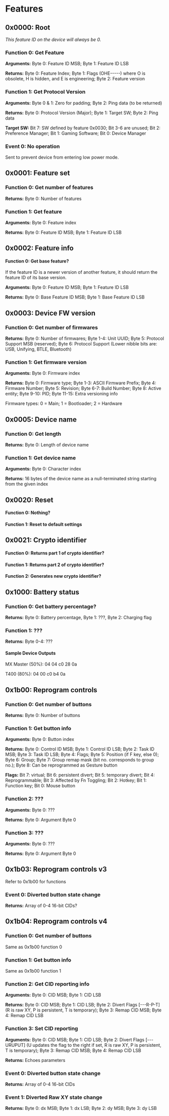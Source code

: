 # Features
## 0x0000: Root
_This feature ID on the device will always be 0._
### Function 0: Get Feature
**Arguments:** Byte 0: Feature ID MSB; Byte 1: Feature ID LSB

**Returns:** Byte 0: Feature Index; Byte 1: Flags (OHE-----) where O is obsolete, H is hidden, and E is engineering; Byte 2: Feature version

### Function 1: Get Protocol Version
**Arguments:** Byte 0 & 1: Zero for padding; Byte 2: Ping data (to be returned)

**Returns:** Byte 0: Protocol Version (Major); Byte 1: Target SW; Byte 2: Ping data

**Target SW:** Bit 7: SW defined by feature 0x0030; Bit 3-6 are unused; Bit 2: Preference Manager; Bit 1: Gaming Software; Bit 0: Device Manager

### Event 0: No operation
Sent to prevent device from entering low power mode.

## 0x0001: Feature set
### Function 0: Get number of features
**Returns:** Byte 0: Number of features

### Function 1: Get feature
**Arguments:** Byte 0: Feature index

**Returns:** Byte 0: Feature ID MSB; Byte 1: Feature ID LSB

## 0x0002: Feature info
#### Function 0: Get base feature?
If the feature ID is a newer version of another feature, it should return the feature ID of its base version.

**Arguments:** Byte 0: Feature ID MSB; Byte 1: Feature ID LSB

**Returns:** Byte 0: Base Feature ID MSB; Byte 1: Base Feature ID LSB

## 0x0003: Device FW version
### Function 0: Get number of firmwares
**Returns:** Byte 0: Number of firmwares; Byte 1-4: Unit UUID; Byte 5: Protocol Support MSB (reserved); Byte 6: Protocol Support (Lower nibble bits are: USB, Unifying, BTLE, Bluetooth)

### Function 1: Get firmware version
**Arguments:** Byte 0: Firmware index

**Returns:** Byte 0: Firmware type; Byte 1-3: ASCII Firmware Prefix; Byte 4: Firmware Number; Byte 5: Revision; Byte 6-7: Build Number; Byte 8: Active entity; Byte 9-10: PID; Byte 11-15: Extra versioning info

Firmware types: 0 = Main; 1 = Bootloader; 2 = Hardware

## 0x0005: Device name
### Function 0: Get length
**Returns:** Byte 0: Length of device name

### Function 1: Get device name
**Arguments:** Byte 0: Character index

**Returns:** 16 bytes of the device name as a null-terminated string starting from the given index

## 0x0020: Reset
#### Function 0: Nothing?
#### Function 1: Reset to default settings

## 0x0021: Crypto identifier
#### Function 0: Returns part 1 of crypto identifier?
#### Function 1: Returns part 2 of crypto identifier?
#### Function 2: Generates new crypto identifier?

## 0x1000: Battery status
### Function 0: Get battery percentage?
**Returns:** Byte 0: Battery percentage, Byte 1: ???, Byte 2: Charging flag
### Function 1: ???
**Returns:** Byte 0-4: ???
#### Sample Device Outputs
MX Master (50%): 04 04 c0 28 0a

T400 (80%): 04 00 c0 b4 0a

## 0x1b00: Reprogram controls
### Function 0: Get number of buttons
**Returns:** Byte 0: Number of buttons
### Function 1: Get button info
**Arguments:** Byte 0: Button index

**Returns:** Byte 0: Control ID MSB; Byte 1: Control ID LSB; Byte 2: Task ID MSB; Byte 3: Task ID LSB; Byte 4: Flags; Byte 5: Position (if F key, else 0); Byte 6: Group; Byte 7: Group remap mask (bit no. corresponds to group no.); Byte 8: Can be reprogrammed as Gesture button

**Flags:** Bit 7: virtual; Bit 6: persistent divert; Bit 5: temporary divert; Bit 4: Reprogrammable; Bit 3: Affected by Fn Toggling; Bit 2: Hotkey; Bit 1: Function key; Bit 0: Mouse button
### Function 2: ???
**Arguments:** Byte 0: ???

**Returns:** Byte 0: Argument Byte 0

### Function 3: ???
**Arguments:** Byte 0: ???

**Returns:** Byte 0: Argument Byte 0

## 0x1b03: Reprogram controls v3
Refer to 0x1b00 for functions
### Event 0: Diverted button state change
**Returns:** Array of 0-4 16-bit CIDs?

## 0x1b04: Reprogram controls v4
### Function 0: Get number of buttons
Same as 0x1b00 function 0
### Function 1: Get button info
Same as 0x1b00 function 1
### Function 2: Get CID reporting info
**Arguments:** Byte 0: CID MSB; Byte 1: CID LSB

**Returns:** Byte 0: CID MSB; Byte 1: CID LSB; Byte 2: Divert Flags [---R-P-T] (R is raw XY, P is persistent, T is temporary); Byte 3: Remap CID MSB; Byte 4: Remap CID LSB
### Function 3: Set CID reporting
**Arguments:** Byte 0: CID MSB; Byte 1: CID LSB; Byte 2: Divert Flags [---URUPUT] (U updates the flag to the right if set, R is raw XY, P is persistent, T is temporary); Byte 3: Remap CID MSB; Byte 4: Remap CID LSB

**Returns:** Echoes parameters

### Event 0: Diverted button state change
**Returns:** Array of 0-4 16-bit CIDs
### Event 1: Diverted Raw XY state change
**Returns:** Byte 0: dx MSB; Byte 1: dx LSB; Byte 2: dy MSB; Byte 3: dy LSB